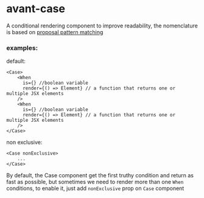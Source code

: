 # avant-case

A conditional rendering component to improve readability, the nomenclature is based on
[proposal pattern matching ](https://github.com/tc39/proposal-pattern-matching)

### examples:

default: 

```
<Case>
    <When 
      is={} //boolean variable
      render={() => Element} // a function that returns one or multiple JSX elements
    />
    <When 
      is={} //boolean variable
      render={() => Element} // a function that returns one or multiple JSX elements
    />
</Case>
```

non exclusive: 

```
<Case nonExclusive>
    ...
</Case>
```

By default, the Case component get the first truthy condition and return as fast as possible, but sometimes
we need to render more than one `When` conditions, to enable it, just add `nonExclusive` prop on `Case` component
